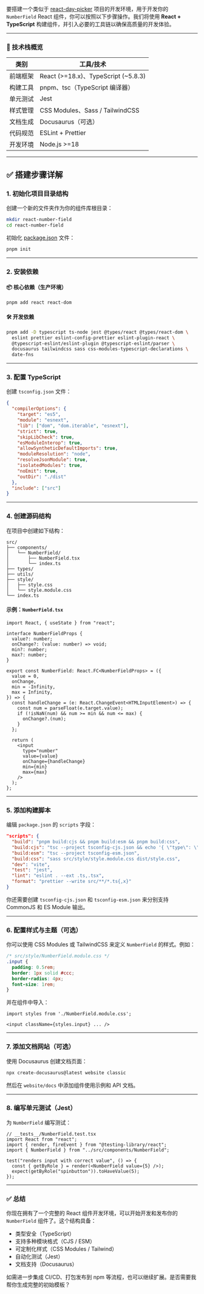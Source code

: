 要搭建一个类似于 [react-day-picker](file:///Users/ll/Desktop/learn-notes/frontend/react/3rd/react-day-picker/website/node_modules/react-day-picker) 项目的开发环境，用于开发你的 `NumberField` React 组件，你可以按照以下步骤操作。我们将使用 **React + TypeScript** 构建组件，并引入必要的工具链以确保高质量的开发体验。

---

### 🧰 技术栈概览

| 类别     | 工具/技术                           |
| -------- | ----------------------------------- |
| 前端框架 | React (>=18.x)、TypeScript (~5.8.3) |
| 构建工具 | pnpm、tsc（TypeScript 编译器）      |
| 单元测试 | Jest                                |
| 样式管理 | CSS Modules、Sass / TailwindCSS     |
| 文档生成 | Docusaurus（可选）                  |
| 代码规范 | ESLint + Prettier                   |
| 开发环境 | Node.js >=18                        |

---

## ✅ 搭建步骤详解

### 1. 初始化项目目录结构

创建一个新的文件夹作为你的组件库根目录：

```bash
mkdir react-number-field
cd react-number-field
```

初始化 [package.json](file:///Users/ll/Desktop/learn-notes/frontend/react/3rd/react-day-picker/package.json) 文件：

```bash
pnpm init
```

---

### 2. 安装依赖

#### 📦 核心依赖（生产环境）

```bash
pnpm add react react-dom
```

#### 🛠 开发依赖

```bash
pnpm add -D typescript ts-node jest @types/react @types/react-dom \
  eslint prettier eslint-config-prettier eslint-plugin-react \
  @typescript-eslint/eslint-plugin @typescript-eslint/parser \
  docusaurus tailwindcss sass css-modules-typescript-declarations \
  date-fns
```

---

### 3. 配置 TypeScript

创建 `tsconfig.json` 文件：

```json
{
  "compilerOptions": {
    "target": "es5",
    "module": "esnext",
    "lib": ["dom", "dom.iterable", "esnext"],
    "strict": true,
    "skipLibCheck": true,
    "esModuleInterop": true,
    "allowSyntheticDefaultImports": true,
    "moduleResolution": "node",
    "resolveJsonModule": true,
    "isolatedModules": true,
    "noEmit": true,
    "outDir": "./dist"
  },
  "include": ["src"]
}
```

---

### 4. 创建源码结构

在项目中创建如下结构：

```
src/
├── components/
│   └── NumberField/
│       ├── NumberField.tsx
│       └── index.ts
├── types/
├── utils/
├── style/
│   ├── style.css
│   └── style.module.css
└── index.ts
```

#### 示例：`NumberField.tsx`

```tsx
import React, { useState } from "react";

interface NumberFieldProps {
  value?: number;
  onChange?: (value: number) => void;
  min?: number;
  max?: number;
}

export const NumberField: React.FC<NumberFieldProps> = ({
  value = 0,
  onChange,
  min = -Infinity,
  max = Infinity,
}) => {
  const handleChange = (e: React.ChangeEvent<HTMLInputElement>) => {
    const num = parseFloat(e.target.value);
    if (!isNaN(num) && num >= min && num <= max) {
      onChange?.(num);
    }
  };

  return (
    <input
      type="number"
      value={value}
      onChange={handleChange}
      min={min}
      max={max}
    />
  );
};
```

---

### 5. 添加构建脚本

编辑 `package.json` 的 `scripts` 字段：

```json
"scripts": {
  "build": "pnpm build:cjs && pnpm build:esm && pnpm build:css",
  "build:cjs": "tsc --project tsconfig-cjs.json && echo '{ \"type\": \"commonjs\" }' > dist/cjs/package.json",
  "build:esm": "tsc --project tsconfig-esm.json",
  "build:css": "sass src/style/style.module.css dist/style.css",
  "dev": "vite",
  "test": "jest",
  "lint": "eslint . --ext .ts,.tsx",
  "format": "prettier --write src/**/*.ts{,x}"
}
```

你还需要创建 `tsconfig-cjs.json` 和 `tsconfig-esm.json` 来分别支持 CommonJS 和 ES Module 输出。

---

### 6. 配置样式与主题（可选）

你可以使用 CSS Modules 或 TailwindCSS 来定义 `NumberField` 的样式。例如：

```css
/* src/style/NumberField.module.css */
.input {
  padding: 0.5rem;
  border: 1px solid #ccc;
  border-radius: 4px;
  font-size: 1rem;
}
```

并在组件中导入：

```tsx
import styles from './NumberField.module.css';

<input className={styles.input} ... />
```

---

### 7. 添加文档网站（可选）

使用 Docusaurus 创建文档页面：

```bash
npx create-docusaurus@latest website classic
```

然后在 `website/docs` 中添加组件使用示例和 API 文档。

---

### 8. 编写单元测试（Jest）

为 `NumberField` 编写测试：

```tsx
// __tests__/NumberField.test.tsx
import React from "react";
import { render, fireEvent } from "@testing-library/react";
import { NumberField } from "../src/components/NumberField";

test("renders input with correct value", () => {
  const { getByRole } = render(<NumberField value={5} />);
  expect(getByRole("spinbutton")).toHaveValue(5);
});
```

---

### ✅ 总结

你现在拥有了一个完整的 React 组件开发环境，可以开始开发和发布你的 `NumberField` 组件了。这个结构具备：

- 类型安全（TypeScript）
- 支持多种模块格式（CJS / ESM）
- 可定制化样式（CSS Modules / Tailwind）
- 自动化测试（Jest）
- 文档支持（Docusaurus）

如需进一步集成 CI/CD、打包发布到 npm 等流程，也可以继续扩展。是否需要我帮你生成完整的初始模板？
